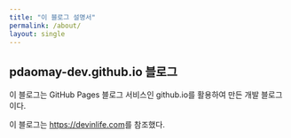 ```yaml
---
title: "이 블로그 설명서"
permalink: /about/
layout: single
---
```


## pdaomay-dev.github.io 블로그

이 블로그는 GitHub Pages 블로그 서비스인 github.io를 활용하여 만든 개발 블로그이다.  
  
이 블로그는 <https://devinlife.com>를 참조했다.  